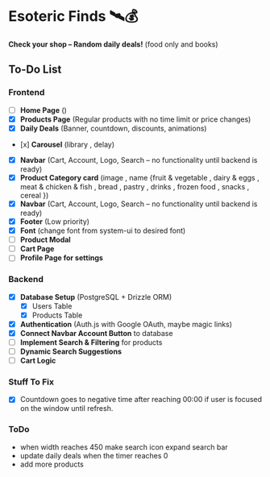 # Esoteric Finds 🛰️💰

**Check your shop – Random daily deals!**
(food only and books)

## To-Do List

### Frontend

-   [ ] **Home Page** ()
-   [x] **Products Page** (Regular products with no time limit or price changes)
-   [x] **Daily Deals** (Banner, countdown, discounts, animations)
-   [x️] **Carousel** (library , delay)
-   [x] **Navbar** (Cart, Account, Logo, Search – no functionality until backend is ready)
-   [x] ️**Product Category card** (image , name {fruit & vegetable , dairy & eggs , meat & chicken & fish , bread , pastry , drinks ,  frozen food , snacks , cereal })
-   [x] **Navbar** (Cart, Account, Logo, Search – no functionality until backend is ready)
-   [x] **Footer** (Low priority)
-   [x] **Font** (change font from system-ui to desired font)
-   [ ] **Product Modal**
-   [ ] **Cart Page**
-   [ ] **Profile Page for settings**
### Backend

-   [x] **Database Setup** (PostgreSQL + Drizzle ORM)
    -  [x] Users Table
    -  [x] Products Table
-   [x] **Authentication** (Auth.js with Google OAuth, maybe magic links)
-   [x] **Connect Navbar Account Button** to database
-   [ ] **Implement Search & Filtering** for products
-   [ ] **Dynamic Search Suggestions**
-   [ ] **Cart Logic**

### Stuff To Fix

-   [x] Countdown goes to negative time after reaching 00:00 if user is focused on the window until refresh.

### ToDo

-   when width reaches 450 make search icon expand search bar
-   update daily deals when the timer reaches 0
-   add more products
